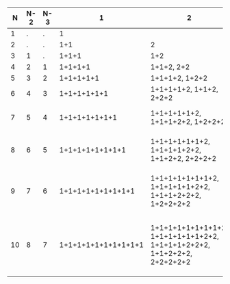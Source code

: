 | N   | N-2 | N-3 | 1                   | 2                                                                       | 3                                                                                                | total |
| --- | --- | --- | ------------------- | ----------------------------------------------------------------------- | ------------------------------------------------------------------------------------------------ | ----- |
| 1   | .   | .   | 1                   |                                                                         |                                                                                                  | 1     |
| 2   | .   | .   | 1+1                 | 2                                                                       |                                                                                                  | 2     |
| 3   | 1   | .   | 1+1+1               | 1+2                                                                     | 3                                                                                                | 3     |
| 4   | 2   | 1   | 1+1+1+1             | 1+1+2, 2+2                                                              | 1+3                                                                                              | 4     |
| 5   | 3   | 2   | 1+1+1+1+1           | 1+1+1+2, 1+2+2                                                          | 2+3, 1+1+3                                                                                       | 5     |
| 6   | 4   | 3   | 1+1+1+1+1+1         | 1+1+1+1+2, 1+1+2, 2+2+2                                                 | 3+3, 1+2+3, 1+1+1+3                                                                              | 7     |
| 7   | 5   | 4   | 1+1+1+1+1+1+1       | 1+1+1+1+1+2, 1+1+1+2+2, 1+2+2+2                                         | 1+1+1+1+3, 1+1+2+3, 2+2+3, 1+1+3                                                                 | 8     |
| 8   | 6   | 5   | 1+1+1+1+1+1+1+1     | 1+1+1+1+1+1+2, 1+1+1+1+2+2, 1+1+2+2, 2+2+2+2                            | 1+1+1+1+1+3, 1+1+1+2+3, 1+2+2+3, 2+3+3, 1+1+3+3                                                  | 10    |
| 9   | 7   | 6   | 1+1+1+1+1+1+1+1+1   | 1+1+1+1+1+1+1+2, 1+1+1+1+1+2+2, 1+1+1+2+2+2, 1+2+2+2+2                  | 1+1+1+1+1+1+3, 1+1+1+1+2+3, 1+1+2+3, 2+2+3+2, 3+3+3, 1+2+3+3, 1+1+1+3+3                          | 12    |
| 10  | 8   | 7   | 1+1+1+1+1+1+1+1+1+1 | 1+1+1+1+1+1+1+1+2, 1+1+1+1+1+1+2+2, 1+1+1+1+2+2+2, 1+1+2+2+2, 2+2+2+2+2 | 1+1+1+1+1+1+1+3, 1+1+1+1+1+2+3, 1+1+1+2+2+3, 1+2+2+2+3, 1+1+1+1+3+3, 1+1+2+3+3, 2+2+3+3, 1+1+3+3 | 14    |
